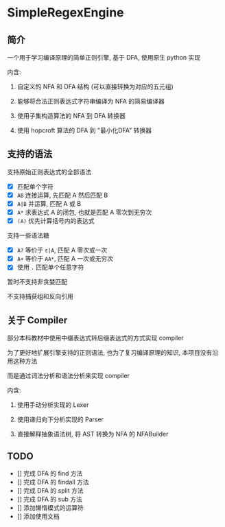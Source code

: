 # SimpleRegexEngine

## 简介

一个用于学习编译原理的简单正则引擎, 基于 DFA, 使用原生 python 实现

内含:
1. 自定义的 NFA 和 DFA 结构 (可以直接转换为对应的五元组)

2. 能够将合法正则表达式字符串编译为 NFA 的简易编译器

3. 使用子集构造算法的 NFA 到 DFA 转换器

4. 使用 hopcroft 算法的 DFA 到 "最小化DFA" 转换器 

## 支持的语法

支持原始正则表达式的全部语法

- [x] 匹配单个字符
- [x] `AB` 连接运算, 先匹配 A 然后匹配 B
- [x] `A|B` 并运算, 匹配 A 或 B
- [x] `A*` 求表达式 A 的闭包, 也就是匹配 A 零次到无穷次
- [x] `(A)` 优先计算括号内的表达式

支持一些语法糖

- [x] `A?` 等价于 `ε|A`, 匹配 A 零次或一次
- [x] `A+` 等价于 `AA*`, 匹配 A 一次或无穷次
- [x] 使用 `.` 匹配单个任意字符

暂时不支持非贪婪匹配

不支持捕获组和反向引用

## 关于 Compiler

部分本科教材中使用中缀表达式转后缀表达式的方式实现 compiler

为了更好地扩展引擎支持的正则语法, 也为了复习编译原理的知识, 本项目没有沿用这种方法

而是通过词法分析和语法分析来实现 compiler

内含:

1. 使用手动分析实现的 Lexer

2. 使用递归向下分析实现的 Parser

3. 直接解释抽象语法树, 将 AST 转换为 NFA 的 NFABuilder

## TODO

- [] 完成 DFA 的 find 方法
- [] 完成 DFA 的 findall 方法
- [] 完成 DFA 的 split 方法
- [] 完成 DFA 的 sub 方法
- [] 添加懒惰模式的运算符
- [] 添加使用文档
